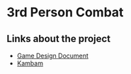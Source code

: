 # 3rd Person Combat

## Links about the project
  - [Game Design Document](https://www.notion.so/GDD-3rd-Person-Combat-41c6caaaae604110bf1bb727ef103afd)
  - [Kambam](https://trello.com/b/L3sGDsCx/3rd-person-combat)
